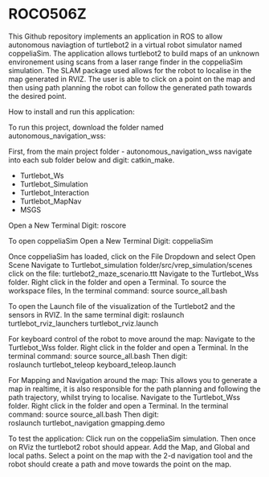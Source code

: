 # ROCO506Z

This Github repository implements an application in ROS to allow autonomous naviagtion of turtlebot2 in a virtual robot simulator named coppeliaSim. 
The application allows turtlebot2 to build maps of an unknown environement using scans from a laser range finder in the coppeliaSim simulation. 
The SLAM package used allows for the robot to localise in the map generated in RVIZ. The user is able to click on a point on the map and then using 
path planning the robot can follow the generated path towards the desired point. 

How to install and run this application:

To run this project, download the folder named autonomous_navigation_wss:

First, from the main project folder - autonomous_navigation_wss navigate into each sub folder below and digit: catkin_make. 
- Turtlebot_Ws 
- Turtlebot_Simulation 
- Turtlebot_Interaction 
- Turtlebot_MapNav 
- MSGS 

Open a New Terminal 
	Digit: roscore

To open coppeliaSim
	Open a New Terminal 
		Digit: coppeliaSim 

Once coppeliaSim has loaded, click on the File Dropdown and select Open Scene
	Navigate to Turtlebot_simulation folder/src/vrep_simulation/scenes
					click on the file: turtlebot2_maze_scenario.ttt
	Navigate to the Turtlebot_Wss folder. Right click in the folder and open a Terminal. 
	To source the workspace files, In the terminal command: 
					source source_all.bash

To open the Launch file of the visualization of the Turtlebot2 and the sensors in RVIZ.
	In the same terminal digit: 
		roslaunch turtlebot_rviz_launchers turtlebot_rviz.launch

For keyboard control of the robot to move around the map:
	Navigate to the Turtlebot_Wss folder. Right click in the folder and open a Terminal. 
	In the terminal command: 
		source source_all.bash 
	Then digit: 		 
		roslaunch turtlebot_teleop keyboard_teleop.launch

For Mapping and Navigation around the map: This allows you to generate a map in realtime, 
it is also responsible for the path planning and following the path trajectory, whilst trying to localise. 
	Navigate to the Turtlebot_Wss folder. Right click in the folder and open a Terminal. 
	In the terminal command: 
		source source_all.bash 
	Then digit: 		 
		roslaunch turtlebot_navigation gmapping.demo

To test the application:
Click run on the coppeliaSim simulation. 
Then once on RViz the turtlebot2 robot should appear.
Add the Map, and Global and local paths. 
Select a point on the map with the 2-d navigation tool and the robot should create a path and move towards the point on the map.  



